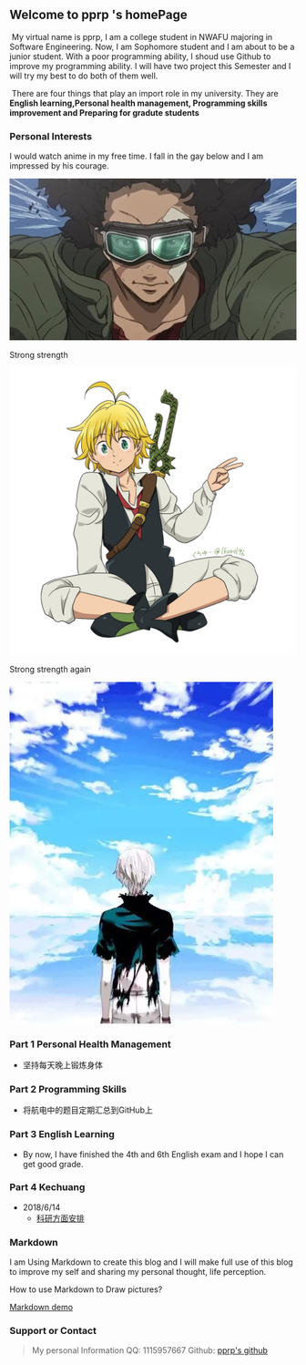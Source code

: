 ## Welcome to pprp 's homePage

​	My virtual name is pprp, I am a college student in NWAFU majoring in Software Engineering. Now, I am Sophomore student and I am about to be a junior student. With a poor programming ability, I shoud use Github to improve my programming ability. I will have two project this Semester and I will try my best to do both of them well. 

​	There are four things that play an import role in my university. They are **English learning,Personal health management, Programming skills improvement and Preparing for gradute students**

### Personal Interests

I would watch anime in my free time.  I fall in the gay below and I am impressed by his courage.

![](./pic/2.jpeg)

Strong strength

![](./pic/11.jpg)

Strong strength again

![](./pic/1.jpg)

### Part 1 Personal Health Management

- 坚持每天晚上锻炼身体

### Part 2 Programming Skills 

- 将航电中的题目定期汇总到GitHub上

### Part 3 English Learning

- By now, I have finished the 4th and 6th English exam and I hope I can get good grade.

### Part 4 Kechuang

- 2018/6/14
  - [科研方面安排](./doc/科研方面.md)



### Markdown

I am Using Markdown to create this blog and I will make full use of this blog to improve my self and sharing my personal thought, life perception.

How to use Markdown to Draw pictures?

[Markdown demo](./doc/Markdown.html)


### Support or Contact

> My personal Information
> QQ: 1115957667
> Github: [pprp's github](www.github.com/pprp)
